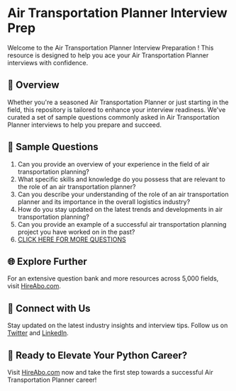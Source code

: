 # Air Transportation Planner Interview Prep

Welcome to the Air Transportation Planner Interview Preparation ! This resource is designed to help you ace your Air Transportation Planner interviews with confidence.

## 🚀 Overview

Whether you're a seasoned Air Transportation Planner or just starting in the field, this repository is tailored to enhance your interview readiness. We've curated a set of sample questions commonly asked in Air Transportation Planner interviews to help you prepare and succeed.

## 📝 Sample Questions

1. Can you provide an overview of your experience in the field of air transportation planning?
2. What specific skills and knowledge do you possess that are relevant to the role of an air transportation planner?
3. Can you describe your understanding of the role of an air transportation planner and its importance in the overall logistics industry?
4. How do you stay updated on the latest trends and developments in air transportation planning?
5. Can you provide an example of a successful air transportation planning project you have worked on in the past?
6. [CLICK HERE FOR MORE QUESTIONS](https://hireabo.com/job/23_2_16/Air%20Transportation%20Planner)

## 🌐 Explore Further

For an extensive question bank and more resources across 5,000 fields, visit [HireAbo.com](https://www.hireabo.com).

## 📱 Connect with Us

Stay updated on the latest industry insights and interview tips. Follow us on [Twitter](https://twitter.com/hireabo) and [LinkedIn](https://www.linkedin.com/in/hire-abo-3609972a8/).

## 🚀 Ready to Elevate Your Python Career?

Visit [HireAbo.com](https://www.hireabo.com) now and take the first step towards a successful Air Transportation Planner career!